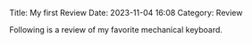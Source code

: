 Title: My first Review
Date: 2023-11-04 16:08
Category: Review

Following is a review of my favorite mechanical keyboard.
